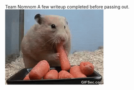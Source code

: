 <html>
<head>
<meta http-equiv="Content-Type" content="text/html; charset=utf-8" />
Team Nomnom
</head>
A few writeup completed before passing out.
<frameset cols="20%, *">
  <frame src="tree.html">
  <frame name="viewer" src="">
</frameset>
<img src="nomnom.gif" alt="All the noms">
</html>
